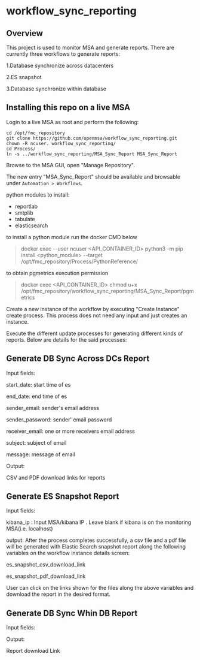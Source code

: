 # workflow_sync_reporting

## Overview

This project is used to monitor MSA and generate reports. There are currently three workflows to generate reports:

1.Database synchronize across datacenters

2.ES snapshot

3.Database synchronize within database

Installing this repo on a live MSA
----------------------------------

Login to a live MSA as root and perform the following:

	cd /opt/fmc_repository
	git clone https://github.com/openmsa/workflow_sync_reporting.git
	chown -R ncuser. workflow_sync_reporting/
	cd Process/
	ln -s ../workflow_sync_reporting/MSA_Sync_Report MSA_Sync_Report


Browse to the MSA GUI, open "Manage Repository".

The new entry "MSA_Sync_Report" should be available and browsable
under `Automation > Workflows`.



python modules to install:

- reportlab
- smtplib
- tabulate
- elasticsearch

to install a python module run the docker CMD below

> docker exec --user ncuser <API_CONTAINER_ID> python3 -m pip install <python_module> --target /opt/fmc_repository/Process/PythonReference/

to obtain pgmetrics execution permission

> docker exec <API_CONTAINER_ID> chmod u+x /opt/fmc_repository/workflow_sync_reporting/MSA_Sync_Report/pgmetrics

Create a new instance of the workflow by executing "Create Instance" create process. This process does not need any input and just creates an instance.

Execute the different update processes for generating different kinds of reports. Below are details for the said processes:

## Generate DB Sync Across DCs Report
Input fields:

start_date: start time of es

end_date: end time of es

sender_email: sender's email address

sender_password: sender' email password

receiver_email: one or more receivers email address

subject: subject of email

message: message of email

Output:

CSV and PDF download links for reports

## Generate ES Snapshot Report
Input fields:

kibana_ip : Input MSA/kibana IP . Leave blank if kibana is on the monitoring MSA(i.e. localhost)

output: After the process completes successfully, a csv file and a pdf file will be generated with Elastic Search snapshot report along the following variables on the workflow instance details screen:

es_snapshot_csv_download_link

es_snapshot_pdf_download_link

User can click on the links shown for the files along the above variables and download the report in the desired format.

## Generate DB Sync Whin DB Report
Input fields:

Output:

Report download Link
